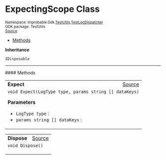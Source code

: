 
# ExpectingScope Class
<sup>
Namespace: Improbable.Gdk.<a href="{{urlRoot}}/api/test-utils-index">TestUtils</a>.<a href="{{urlRoot}}/api/test-utils/test-log-dispatcher">TestLogDispatcher</a><br/>
GDK package: TestUtils<br/>
<a href="https://www.github.com/spatialos/gdk-for-unity/blob/develop/workers/unity/Packages/com.improbable.gdk.testutils/TestLogDispatcher.cs/#L72">Source</a>
<style>
a code {
                    padding: 0em 0.25em!important;
}
code {
                    background-color: #ffffff!important;
}
</style>
</sup>
<nav id="pageToc" class="page-toc"><ul><li><a href="#methods">Methods</a>
</ul></nav>



</p>

<b>Inheritance</b>

<code>IDisposable</code>











</p>
<hr style="width:100%; border-top-color:#d8d8d8" />
#### Methods


</p>




<table width="100%">
    <tr>
        <td style="border-right:none"><b>Expect</b></td>
        <td style="border-left:none; text-align:right"><a href="https://www.github.com/spatialos/gdk-for-unity/blob/develop/workers/unity/Packages/com.improbable.gdk.testutils/TestLogDispatcher.cs/#L84">Source</a></td>
    </tr>
    <tr>
        <td colspan="2">
<code>void Expect(LogType type, params string [] dataKeys)</code></p>



</p>

<b>Parameters</b>

<ul>
<li><code>LogType type</code> : </li>
<li><code>params string [] dataKeys</code> : </li>
</ul>





</td>
    </tr>
</table>


<table width="100%">
    <tr>
        <td style="border-right:none"><b>Dispose</b></td>
        <td style="border-left:none; text-align:right"><a href="https://www.github.com/spatialos/gdk-for-unity/blob/develop/workers/unity/Packages/com.improbable.gdk.testutils/TestLogDispatcher.cs/#L89">Source</a></td>
    </tr>
    <tr>
        <td colspan="2">
<code>void Dispose()</code></p>






</td>
    </tr>
</table>





